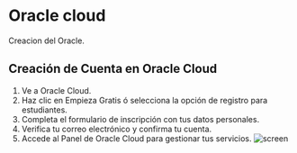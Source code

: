 # Oracle cloud

Creacion del Oracle.

## Creación de Cuenta en Oracle Cloud
1. Ve a Oracle Cloud.
2. Haz clic en Empieza Gratis ó selecciona la opción de registro para estudiantes.
3. Completa el formulario de inscripción con tus datos personales.
4. Verifica tu correo electrónico y confirma tu cuenta.
5. Accede al Panel de Oracle Cloud para gestionar tus servicios.
![screen]()
